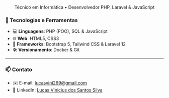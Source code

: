 <p align="center">
  Técnico em Informática • Desenvolvedor PHP, Laravel & JavaScript
</p>

### 🚀 Tecnologias e Ferramentas


- 💻 **Linguagens**: PHP (POO), SQL & JavaScript  
- 🌐 **Web**: HTML5, CSS3  
- 🎨 **Frameworks**: Bootstrap 5, Tailwind CSS & Laravel 12
- 🛠️ **Versionamento**: Docker & Git  

---

### 📫 Contato

- ✉️ E-mail: lucasvini269@gmail.com  
- 💼 LinkedIn: [Lucas Vinicius dos Santos Silva](https://linkedin.com/in/lucas-vinicius-dos-santos-silva-87a84430b)
